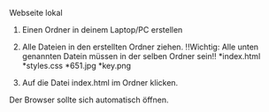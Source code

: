 
Webseite lokal

1. Einen Ordner in deinem Laptop/PC  erstellen 
2. Alle Dateien in den erstellten Ordner ziehen.
!!Wichtig: Alle unten genannten Datein müssen in der selben Ordner sein!!
    *index.html
    *styles.css
    *651.jpg 
    *key.png
    
3. Auf die Datei index.html im Ordner klicken. 

Der Browser sollte sich automatisch öffnen. 
